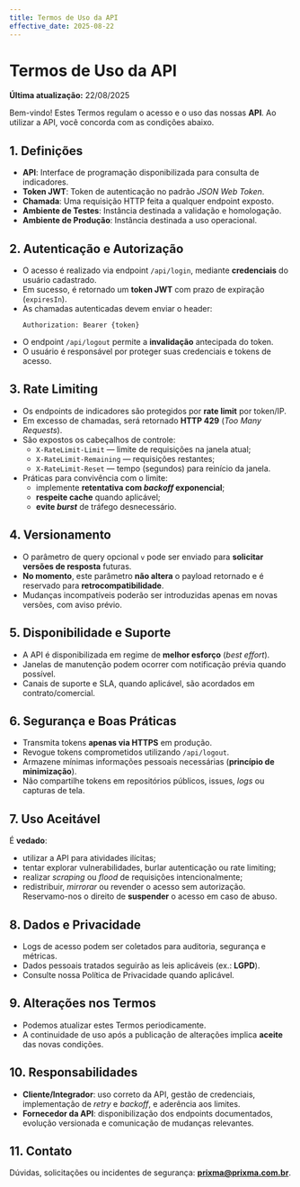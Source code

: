 ```yaml
---
title: Termos de Uso da API
effective_date: 2025-08-22
---
```


# Termos de Uso da API

**Última atualização:** 22/08/2025

Bem-vindo! Estes Termos regulam o acesso e o uso das nossas **API**. Ao utilizar a API, você concorda com as condições abaixo.

## 1. Definições
- **API**: Interface de programação disponibilizada para consulta de indicadores.
- **Token JWT**: Token de autenticação no padrão *JSON Web Token*.
- **Chamada**: Uma requisição HTTP feita a qualquer endpoint exposto.
- **Ambiente de Testes**: Instância destinada a validação e homologação.
- **Ambiente de Produção**: Instância destinada a uso operacional.

## 2. Autenticação e Autorização
- O acesso é realizado via endpoint `/api/login`, mediante **credenciais** do usuário cadastrado.
- Em sucesso, é retornado um **token JWT** com prazo de expiração (`expiresIn`).
- As chamadas autenticadas devem enviar o header:
  ```http
  Authorization: Bearer {token}
  ```
- O endpoint `/api/logout` permite a **invalidação** antecipada do token.
- O usuário é responsável por proteger suas credenciais e tokens de acesso.

## 3. Rate Limiting
- Os endpoints de indicadores são protegidos por **rate limit** por token/IP.
- Em excesso de chamadas, será retornado **HTTP 429** (*Too Many Requests*).
- São expostos os cabeçalhos de controle:
  - `X-RateLimit-Limit` — limite de requisições na janela atual;
  - `X-RateLimit-Remaining` — requisições restantes;
  - `X-RateLimit-Reset` — tempo (segundos) para reinício da janela.
- Práticas para convivência com o limite:
  - implemente **retentativa com *backoff* exponencial**;
  - **respeite cache** quando aplicável;
  - **evite *burst*** de tráfego desnecessário.

## 4. Versionamento
- O parâmetro de query opcional `v` pode ser enviado para **solicitar versões de resposta** futuras.
- **No momento**, este parâmetro **não altera** o payload retornado e é reservado para **retrocompatibilidade**.
- Mudanças incompatíveis poderão ser introduzidas apenas em novas versões, com aviso prévio.

## 5. Disponibilidade e Suporte
- A API é disponibilizada em regime de **melhor esforço** (*best effort*).
- Janelas de manutenção podem ocorrer com notificação prévia quando possível.
- Canais de suporte e SLA, quando aplicável, são acordados em contrato/comercial.

## 6. Segurança e Boas Práticas
- Transmita tokens **apenas via HTTPS** em produção.
- Revogue tokens comprometidos utilizando `/api/logout`.
- Armazene mínimas informações pessoais necessárias (**princípio de minimização**).
- Não compartilhe tokens em repositórios públicos, issues, *logs* ou capturas de tela.

## 7. Uso Aceitável
É **vedado**:
- utilizar a API para atividades ilícitas;
- tentar explorar vulnerabilidades, burlar autenticação ou rate limiting;
- realizar *scraping* ou *flood* de requisições intencionalmente;
- redistribuir, *mirrorar* ou revender o acesso sem autorização.
Reservamo-nos o direito de **suspender** o acesso em caso de abuso.

## 8. Dados e Privacidade
- Logs de acesso podem ser coletados para auditoria, segurança e métricas.
- Dados pessoais tratados seguirão as leis aplicáveis (ex.: **LGPD**).
- Consulte nossa Política de Privacidade quando aplicável.

## 9. Alterações nos Termos
- Podemos atualizar estes Termos periodicamente.
- A continuidade de uso após a publicação de alterações implica **aceite** das novas condições.

## 10. Responsabilidades
- **Cliente/Integrador**: uso correto da API, gestão de credenciais, implementação de *retry* e *backoff*, e aderência aos limites.
- **Fornecedor da API**: disponibilização dos endpoints documentados, evolução versionada e comunicação de mudanças relevantes.

## 11. Contato
Dúvidas, solicitações ou incidentes de segurança: **prixma@prixma.com.br**.
